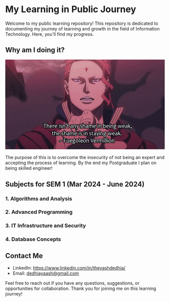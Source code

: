 # My Learning in Public Journey

Welcome to my public learning repository! This repository is dedicated to documenting my journey of learning and growth in the field of Information Technology. Here, you'll find my progress.

## Why am I doing it?
![There isn't any shame in being weak, the same is in staying weak](/Assets/LordFuegoleon.jpeg)

The purpose of this is to overcome the insecurity of not being an expert and accepting the process of learning.
By the end my Postgraduate I plan on being skilled engineer!

## Subjects for SEM 1 (Mar 2024 - June 2024)

### 1. Algorithms and Analysis
### 2. Advanced Programming
### 3. IT Infrastructure and Security
### 4. Database Concepts

## Contact Me
- LinkedIn: https://www.linkedin.com/in/theyashdedhia/
- Email: dedhiayaash@gmail.com

Feel free to reach out if you have any questions, suggestions, or opportunities for collaboration. Thank you for joining me on this learning journey!
